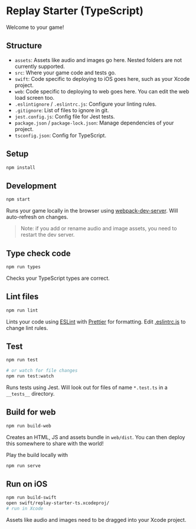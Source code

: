 # Replay Starter (TypeScript)

Welcome to your game!

## Structure

- `assets`: Assets like audio and images go here. Nested folders are not currently supported.
- `src`: Where your game code and tests go.
- `swift`: Code specific to deploying to iOS goes here, such as your Xcode project.
- `web`: Code specific to deploying to web goes here. You can edit the web load screen too.
- `.eslintignore` / `.eslintrc.js`: Configure your linting rules.
- `.gitignore`: List of files to ignore in git.
- `jest.config.js`: Config file for Jest tests.
- `package.json` / `package-lock.json`: Manage dependencies of your project.
- `tsconfig.json`: Config for TypeScript.

## Setup

```bash
npm install
```

## Development

```bash
npm start
```

Runs your game locally in the browser using [webpack-dev-server](https://github.com/webpack/webpack-dev-server). Will auto-refresh on changes.

> Note: if you add or rename audio and image assets, you need to restart the dev server.

## Type check code

```bash
npm run types
```

Checks your TypeScript types are correct.

## Lint files

```bash
npm run lint
```

Lints your code using [ESLint](https://eslint.org/) with [Prettier](https://prettier.io/) for formatting. Edit [.eslintrc.js](./.eslintrc.js) to change lint rules.

## Test

```bash
npm run test

# or watch for file changes
npm run test:watch
```

Runs tests using Jest. Will look out for files of name `*.test.ts` in a `__tests__` directory.

## Build for web

```bash
npm run build-web
```

Creates an HTML, JS and assets bundle in `web/dist`. You can then deploy this somewhere to share with the world!

Play the build locally with

```bash
npm run serve
```

## Run on iOS

```bash
npm run build-swift
open swift/replay-starter-ts.xcodeproj/
# run in Xcode
```

Assets like audio and images need to be dragged into your Xcode project.
